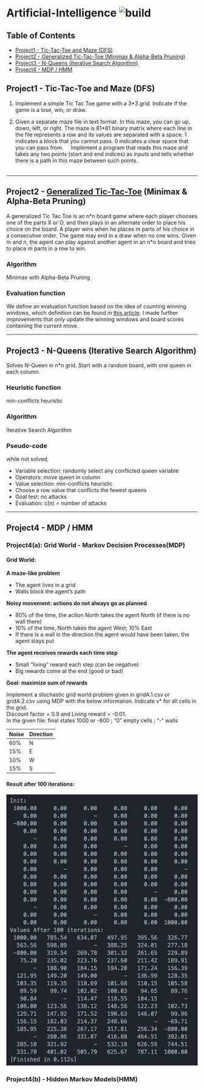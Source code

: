 # Artificial-Intelligence ![build](https://img.shields.io/wercker/ci/wercker/docs.svg)

## Table of Contents

- [Project1 - Tic-Tac-Toe and Maze (DFS)](#project1-tic-tac-toe-and-maze)
- [Project2 - Generalized Tic-Tac-Toe (Minimax & Alpha-Beta Pruning)](#generalized-tic-tac-toe)
- [Project3 - N-Queens (Iterative Search	Algorithm)](#n-queens)
- [Project4 - MDP / HMM](#mdp-hmm)

<a name="project1-tic-tac-toe-and-maze"/>

## Project1 - Tic-Tac-Toe and Maze (DFS)
1. Implement	a	simple Tic Tac Toe game with a 3\*3 grid. Indicate if the	game is a lose, win, or draw.

2. Given a separate maze file in text format. In this maze, you can go up, down, left, or right. The maze is 81\*81 binary matrix where each line in the file represents a row and its values are separated with a space. 1 indicates a block that you cannot pass. 0 indicates a clear space that you can pass from.	  	  
Implement a	program that reads this maze and takes any two points (start and end indices)	as inputs	and	tells	whether	there	is a path	in this	maze between such points.	
  
***

<a name="generalized-tic-tac-toe"/>

## Project2 - [Generalized Tic-Tac-Toe](https://github.com/fengvyi/Generalized-Tic-Tac-Toe) (Minimax & Alpha-Beta Pruning)
A generalized Tic Tac Toe is an n\*n board game where each player chooses one of the parts X or O, and then plays in an alternate order to place his choice on the board. A player wins when he places m parts of	his	choice in	a	consecutive	order. The game may end in a draw when no one wins.	
Given m and n, the agent can play against another agent in an n\*n board and tries to place m parts in a row to win.	  

### Algorithm
Minimax with Alpha-Beta Pruning

### Evaluation function
We define an evaluation function based on the idea of counting winning
windows, which definition can be found in [this article](https://web.stanford.edu/class/cs221/2017/restricted/p-final/xiaotihu/final.pdf). I made further improvements that only update the winning windows and board scores containing the current move.

***

<a name="n-queens"/>

## Project3 - N-Queens (Iterative Search	Algorithm)
Solves N-Queen in n*n grid. Start with a random board, with one queen in each column.

### Heuristic function
min-conflicts heuristic

### Algorithm 
Iterative Search	Algorithm

### Pseudo-code
while not solved,
   * Variable selection: randomly select any conflicted queen variable
   * Operators: move queen in column
   * Value selection: min-conflicts heuristic
   * Choose a row value that conflicts the fewest queens
   * Goal test: no attacks 
   * Evaluation: c(n) = number of attacks

***

<a name="mdp-hmm"/>

## Project4 - MDP / HMM
### Project4(a): Grid World - Markov Decision Processes(MDP)
#### Grid World:
**A maze-like problem**
* The agent lives in a grid
* Walls block the agent’s path

**Noisy movement: actions do not always go as planned**
* 80% of the time, the action North takes the agent North 
  (if there is no wall there)
* 10% of the time, North takes the agent West; 10% East
* If there is a wall in the direction the agent would have been taken, the agent stays put

**The agent receives rewards each time step**
* Small “living” reward each step (can be negative)
* Big rewards come at the end (good or bad)

**Goal: maximize sum of rewards**

Implement a stochastic grid world problem given in gridA.1.csv or gridA.2.csv using MDP with the below information. Indicate v* for all cells in the grid.<br>
Discount factor = 0.9  and  Living reward = -0.01.<br>
In the given file: final states 1000 or -800 ; “0” empty cells ; “-“ walls<br>

| Noise | Direction |
| --- | -- |
| 60% | N |
| 15% | E |
| 10% | W |
| 15% | S |

#### Result after 100 iterations:
![](https://github.com/fengvyi/Artificial-Intelligence/blob/master/project4/project4a/Screen%20Shot%202018-04-30%20at%208.55.48%20PM.png)

### Project4(b) - Hidden Markov Models(HMM)
